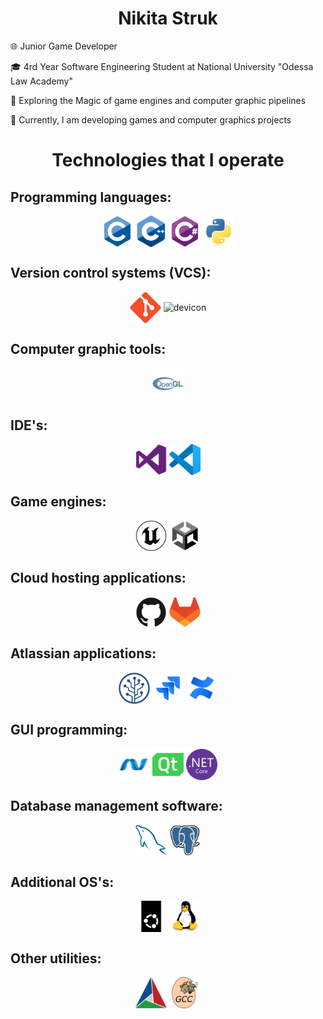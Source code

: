 <h1 align="center">
  <b>
    Nikita Struk
  </b>
</h1>

🌐 Junior Game Developer

🎓 4rd Year Software Engineering Student at National University "Odessa Law Academy"

🔭 Exploring the Magic of game engines and computer graphic pipelines 

👷 Currently, I am developing games and computer graphics projects
<!--
**CyberspyUA/CyberspyUA** is a ✨ _special_ ✨ repository because its `README.md` (this file) appears on your GitHub profile.

Here are some ideas to get you started:

- 🔭 I’m currently working on ...
- 🌱 I’m currently learning ...
- 👯 I’m looking to collaborate on ...
- 🤔 I’m looking for help with ...
- 💬 Ask me about ...
- 📫 How to reach me: ...
- 😄 Pronouns: ...
- ⚡ Fun fact: ...
-->


<h1 align = "center">Technologies that I operate</h1>
<h2 align="left">Programming languages:</h2>

<p align="center">
		<img align="center" src="https://raw.githubusercontent.com/devicons/devicon/master/icons/c/c-original.svg" alt="devicon" height="50" width="50" />
        <img align="center" src="https://raw.githubusercontent.com/devicons/devicon/master/icons/cplusplus/cplusplus-original.svg" alt="devicon" height="50" width="50" />
		<img align="center" src="https://raw.githubusercontent.com/devicons/devicon/master/icons/csharp/csharp-original.svg" alt="devicon" height="50" width="50" />
        <img align="center" src="https://raw.githubusercontent.com/devicons/devicon/master/icons/python/python-original.svg" alt="devicon" height="50" width="50" />

</p>
<h2 align="left">Version control systems (VCS):</h2>
<p align="center">
        <img align="center" src="https://raw.githubusercontent.com/devicons/devicon/master/icons/git/git-plain.svg" alt="devicon" height="50" width="50" />
        <img align="center" src="https://avatars.githubusercontent.com/u/29477654?s=280&v=4" alt="devicon" height="75" width="75" />
</p>
<h2 align="left">Computer graphic tools:</h2>
<p align="center" >
        <img align="center" src="https://raw.githubusercontent.com/devicons/devicon/master/icons/opengl/opengl-original.svg" alt="devicon" height="50" width="50" />
</p>
<h2 align="left">IDE's:</h2>
<p align="center">
        <img align="center" src="https://raw.githubusercontent.com/devicons/devicon/master/icons/visualstudio/visualstudio-plain.svg" alt="devicon" height="50" width="50" />
        <img align="center" src="https://raw.githubusercontent.com/devicons/devicon/master/icons/vscode/vscode-original.svg" alt="devicon" height="50" width="50" />
</p>
<h2 align="left">Game engines:</h2>
<p align="center">
        <img align="center" src="https://raw.githubusercontent.com/devicons/devicon/master/icons/unrealengine/unrealengine-original.svg" alt="devicon" height="50" width="50" />
        <img align="center" src="https://raw.githubusercontent.com/devicons/devicon/master/icons/unity/unity-original.svg" alt="devicon" height="50" width="50" />
</p>
<h2 align="left">Cloud hosting applications:</h2>
<p align="center">
        <img align="center" src="https://raw.githubusercontent.com/devicons/devicon/master/icons/github/github-original.svg" alt="devicon" height="50" width="50" />
        <img align="center" src="https://raw.githubusercontent.com/devicons/devicon/master/icons/gitlab/gitlab-original.svg" alt="devicon" height="50" width="50" />
</p>
<h2 align="left">Atlassian applications:</h2>
<p align="center">
         <img align="center" src="https://raw.githubusercontent.com/devicons/devicon/master/icons/sourcetree/sourcetree-original.svg" alt="devicon" height="50" width="50" />
         <img align="center" src="https://raw.githubusercontent.com/devicons/devicon/master/icons/jira/jira-original.svg" alt="devicon" height="50" width="50" />
         <img align="center" src="https://raw.githubusercontent.com/devicons/devicon/master/icons/confluence/confluence-original.svg" alt="devicon" height="50" width="50" />

</p>
<h2 align="left">GUI programming:</h2>
<p align="center">
        <img align="center" src="https://raw.githubusercontent.com/devicons/devicon/master/icons/dot-net/dot-net-original.svg" alt="devicon" height="50" width="50" />
        <img align="center" src="https://raw.githubusercontent.com/devicons/devicon/master/icons/qt/qt-original.svg" alt="devicon" height="50" width="50" />
        <img align="center" src="https://raw.githubusercontent.com/devicons/devicon/master/icons/dotnetcore/dotnetcore-original.svg" alt="devicon" height="50" width="50" />

</p>
<h2 align="left">Database management software:</h2>
<p align="center">
        <img align="center" src="https://raw.githubusercontent.com/devicons/devicon/master/icons/mysql/mysql-original.svg" alt="devicon" height="50" width="50" />
        <img align="center" src="https://raw.githubusercontent.com/devicons/devicon/master/icons/postgresql/postgresql-original.svg" alt="devicon" height="50" width="50" />
</p>
<h2 align="left">Additional OS's:</h2>
<p align="center">
        <img align="center" src="https://raw.githubusercontent.com/devicons/devicon/master/icons/ubuntu/ubuntu-plain.svg" alt="devicon" height="50" width="50" />
        <img align="center" src="https://raw.githubusercontent.com/devicons/devicon/master/icons/linux/linux-original.svg" alt="devicon" height="50" width="50" />
</p>
<h2 align="left">Other utilities:</h2>
<p align="center">
        <img align="center" src="https://raw.githubusercontent.com/devicons/devicon/master/icons/cmake/cmake-original.svg" alt="devicon" height="50" width="50" />
        <img align="center" src="https://raw.githubusercontent.com/devicons/devicon/master/icons/gcc/gcc-original.svg" alt="devicon" height="50" width="50" />
</p>
